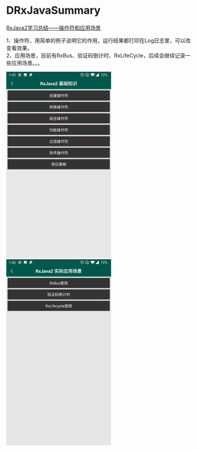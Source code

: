 # DRxJavaSummary  
[RxJava2学习总结——操作符和应用场景](https://www.jianshu.com/p/3a3462535b4d)  
   
1、操作符，用简单的例子说明它的作用，运行结果都打印在Log日志里，可以改变看效果。  
2、应用场景，目前有RxBus、验证码倒计时、RxLifeCycle，后续会继续记录一些应用场景。。。  

<img src="https://github.com/Dengszzzzz/DRxJavaSummary/blob/master/app/src/main/assets/%E6%93%8D%E4%BD%9C%E7%AC%A6.jpg" title="操作符" width="280" />         <img src="https://github.com/Dengszzzzz/DRxJavaSummary/blob/master/app/src/main/assets/%E5%AE%9E%E9%99%85%E5%BA%94%E7%94%A8.jpg" title="应用场景" width="280" />




